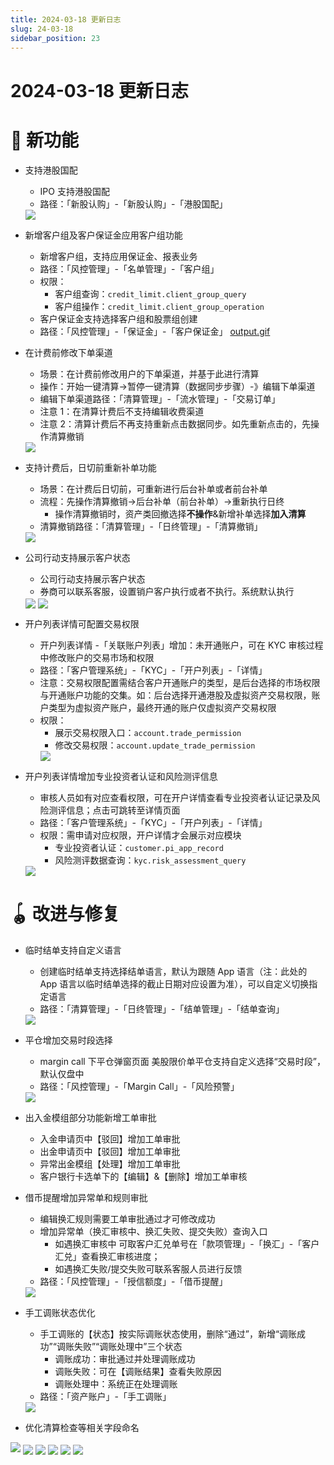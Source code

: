 ```yaml
---
title: 2024-03-18 更新日志
slug: 24-03-18
sidebar_position: 23
---
```



# 2024-03-18 更新日志

# 🎉 新功能

- 支持港股国配
    - IPO 支持港股国配
    - 路径：「新股认购」-「新股认购」-「港股国配」
    <img src="/assets/AE0Tbk9WxoISrkxGaHncuw6JnRc.png" src-width="3304" src-height="1708" align="center"/>

- 新增客户组及客户保证金应用客户组功能
    - 新增客户组，支持应用保证金、报表业务
    - 路径：「风控管理」-「名单管理」-「客户组」
    - 权限：
        - 客户组查询：`credit_limit.client_group_query`
        - 客户组操作：`credit_limit.client_group_operation`
    - 客户保证金支持选择客户组和股票组创建
    - 路径：「风控管理」-「保证金」-「客户保证金」
    [output.gif](/assets/PPsabDrproaImWxGfrbcLYM2nTd.gif)

- 在计费前修改下单渠道
    - 场景：在计费前修改用户的下单渠道，并基于此进行清算
    - 操作：开始一键清算-&gt;暂停一键清算（数据同步步骤）-》编辑下单渠道
    - 编辑下单渠道路径：「清算管理」-「流水管理」-「交易订单」
    - 注意 1：在清算计费后不支持编辑收费渠道
    - 注意 2：清算计费后不再支持重新点击数据同步。如先重新点击的，先操作清算撤销
    <img src="/assets/SwHZbmfmIogU9NxV4oacG7MWn4W.png" src-width="3578" src-height="1798" align="center"/>

- 支持计费后，日切前重新补单功能
    - 场景：在计费后日切前，可重新进行后台补单或者前台补单
    - 流程：先操作清算撤销-&gt;后台补单（前台补单）-&gt;重新执行日终
        - 操作清算撤销时，资产类回撤选择<b>不操作</b>&新增补单选择<b>加入清算</b>
    - 清算撤销路径：「清算管理」-「日终管理」-「清算撤销」
    <img src="/assets/OBHebRPtMoeyXFxj3OdchQ31nFc.png" src-width="3578" src-height="1798" align="center"/>

- 公司行动支持展示客户状态
    - 公司行动支持展示客户状态
    - 券商可以联系客服，设置销户客户执行或者不执行。系统默认执行
    <img src="/assets/GvWcb5CxDoSEnpxHQVgc6sVYnBb.png" src-width="3578" src-height="1900" align="center"/>
    <img src="/assets/IMzabhOR1oU3JUxCGorctnUXnvc.png" src-width="3578" src-height="1900" align="center"/>

- 开户列表详情可配置交易权限
    - 开户列表详情 -「关联账户列表」增加：未开通账户，可在 KYC 审核过程中修改账户的交易市场和权限
    - 路径：「客户管理系统」-「KYC」-「开户列表」-「详情」
    - 注意：交易权限配置需结合客户开通账户的类型，是后台选择的市场权限与开通账户功能的交集。如：后台选择开通港股及虚拟资产交易权限，账户类型为虚拟资产账户，最终开通的账户仅虚拟资产交易权限
    - 权限：
        - 展示交易权限入口：`account.trade_permission`
        - 修改交易权限：`account.update_trade_permission`
        <img src="/assets/C4J4bWyZLo59ynxBhbpc75c2nsc.png" src-width="2140" src-height="1216" align="center"/>

- 开户列表详情增加专业投资者认证和风险测评信息
    - 审核人员如有对应查看权限，可在开户详情查看专业投资者认证记录及风险测评信息；点击可跳转至详情页面
    - 路径：「客户管理系统」-「KYC」-「开户列表」-「详情」
    - 权限：需申请对应权限，开户详情才会展示对应模块
        - 专业投资者认证：`customer.pi_app_record`
        - 风险测评数据查询：`kyc.risk_assessment_query`
    <img src="/assets/MdIjbrLTmoV8eoxgBt6cF1V3nAd.png" src-width="2120" src-height="1122" align="center"/>

# 🪀 改进与修复

- 临时结单支持自定义语言
    - 创建临时结单支持选择结单语言，默认为跟随 App 语言（注：此处的 App 语言以临时结单选择的截止日期对应设置为准），可以自定义切换指定语言
    - 路径：「清算管理」-「日终管理」-「结单管理」-「结单查询」
    <img src="/assets/Oyd3braTFoBKzDxklyocO92Pnwd.png" src-width="3150" src-height="1132" align="center"/>

- 平仓增加交易时段选择
    - margin call 下平仓弹窗页面 美股限价单平仓支持自定义选择“交易时段”，默认仅盘中
    - 路径：「风控管理」-「Margin Call」-「风险预警」
    <img src="/assets/LRe8bNCt0oCogaxSG78cjCb6nNe.png" src-width="1628" src-height="1712" align="center"/>

- 出入金模组部分功能新增工单审批
    - 入金申请页中【驳回】增加工单审批
    - 出金申请页中【驳回】增加工单审批
    - 异常出金模组【处理】增加工单审批
    - 客户银行卡选单下的【编辑】&【删除】增加工单审核

- 借币提醒增加异常单和规则审批
    - 编辑换汇规则需要工单审批通过才可修改成功
    - 增加异常单（换汇审核中、换汇失败、提交失败）查询入口
        - 如遇换汇审核中 可取客户汇兑单号在「款项管理」-「换汇」-「客户汇兑」查看换汇审核进度；
        - 如遇换汇失败/提交失败可联系客服人员进行反馈
    - 路径：「风控管理」-「授信额度」-「借币提醒」
    <img src="/assets/SycybkF6RoWdu7xY5MfcgWsQnTd.png" src-width="3282" src-height="1216" align="center"/>

- 手工调账状态优化
    - 手工调账的【状态】按实际调账状态使用，删除“通过”，新增“调账成功”“调账失败”“调账处理中”三个状态
        - 调账成功：审批通过并处理调账成功
        - 调账失败：可在【调账结果】查看失败原因
        - 调账处理中：系统正在处理调账
    - 路径：「资产账户」-「手工调账」
    <img src="/assets/HqGQbzxY8oPs3LxHaGwcIJpYnNf.png" src-width="1750" src-height="678" align="center"/>

- 优化清算检查等相关字段命名

<img src="/assets/URqIb7W8Zo9GJpx7EFfcM9sfnsh.png" src-width="3578" src-height="1798"/>

<img src="/assets/HBfRbtgAIo6OHHxzXENcF8B8nvb.png" src-width="3578" src-height="1798" align="center"/>

<img src="/assets/JcEFblKTgojIswx0Y0EcNWQxnjd.png" src-width="3578" src-height="1798" align="center"/>

<img src="/assets/XCAKbQZEgoj5gIxraPicGWPbnfb.png" src-width="3578" src-height="1798" align="center"/>

<img src="/assets/CKHSbMD47oyy48x3mIycy9cunoe.png" src-width="3578" src-height="1798" align="center"/>

<img src="/assets/NtjmbSQJ0o95BbxzcGXcXddmnHe.png" src-width="3578" src-height="1798" align="center"/>

